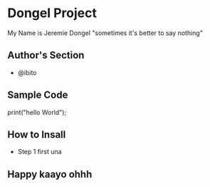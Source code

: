 # Dongel Project
 My Name is Jeremie Dongel "sometimes it's better to say nothing"
 ## Author's Section
 * @ibito
 ## Sample Code
 print("hello World");
 ## How to Insall
 * Step 1 first una 
 ## Happy kaayo ohhh

